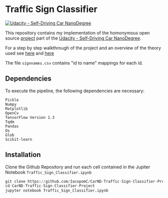 # **Traffic Sign Classifier**
[![Udacity - Self-Driving Car NanoDegree](https://s3.amazonaws.com/udacity-sdc/github/shield-carnd.svg)](http://www.udacity.com/drive)

This repository contains my implementation of the homonymous open source [project](https://github.com/udacity/CarND-Traffic-Sign-Classifier-Project/blob/master/writeup_template.md) part of the [Udacity - Self-Driving Car NanoDegree](http://www.udacity.com/drive).

For a step by step walkthrough of the project and an overview of the theory used see [here](https://iacopomc.github.io/projects/2020-07-25-traffic-sign-classifier-project/) and [here](https://iacopomc.github.io/blog/traffic-sign-classifier/)

The file `signnames.csv` contains "id to name" mappings for each id.

Dependencies
---
To execute the pipeline, the following dependencies are necessary:

```
Pickle
Numpy
Matplotlib
OpenCv
TensorFlow Version 1.3
Tqdm
Pandas
Os
Glob
Scikit-learn
```

Installation
---
Clone the Github Repository and run each cell contained in the Jupiter Notebook `Traffic_Sign_Classifier.ipynb`

```python
git clone https://github.com/IacopomC/CarND-Traffic-Sign-Classifier-Project
cd CarND-Traffic-Sign-Classifier-Project
jupyter notebook Traffic_Sign_Classifier.ipynb
```
